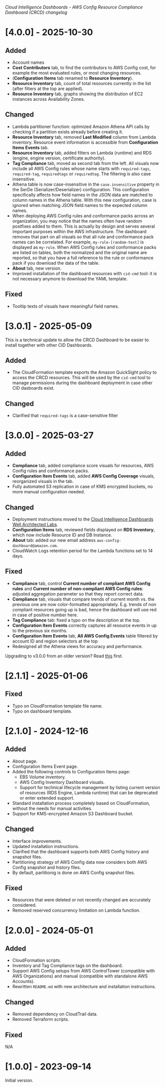 _Cloud Intelligence Dashboards - AWS Config Resource Compliance Dashboard (CRCD) changelog_

# [4.0.0] - 2025-10-30
## Added
- Account names
- **Cost Contributors** tab, to find the contributors to AWS Config cost, for example the most evaluated rules, or most changing resources.
- (**Configuration Items** tab renamed to **Resource Inventory**).
- **Resource Inventory** tab, count of total resources currently in the list (after filters at the top are applied).
- **Resource Inventory** tab, graphs showing the distribution of EC2 instances across Availability Zones.


## Changed
- Lambda partitioner function: optimized Amazon Athena API calls by checking if a partition exists already before creating it.
- **Resource Inventory** tab, removed **Last Modified** column from Lambda inventory. Resource event information is accessible from **Configuration Items Events** tab.
- **Resource Inventory** tab, added filters on Lambda (runtime) and RDS (engine, engine version, certificate authority).
- **Tag Compliance** tab, moved as second tab from the left. All visuals now include all AWS Config rules whose name starts with `required-tags`, `required-tag`, `requiredtags` or `requiredtag`. The filtering is also case insensitive.
- Athena table is now case-insensitive in the `case.insensitive` property in the SerDe (Serializer/Deserializer) configuration. This configuration specifically affects how field names in the JSON data are matched to column names in the Athena table. With this new configuration, case is ignored when matching JSON field names to the expected column names.
- When deploying AWS Config rules and conformance packs across an organization, you may notice that the names often have random postfixes added to them. This is actually by design and serves several important purposes within the AWS infrastructure. The dashboard removes that part on all visuals so that all rule and conformance pack names can be correlated. For example, `my-rule-[random-text]` is displayed as `my-rule`. When AWS Config rules and conformance packs are listed on tables, both the normalized and the original name are reported, so that you have a full reference to the rule or conformance pack if you download the data of the table.
- **About** tab, new version.
- Improved installation of the dashboard resources with `cid-cmd` tool: it is not necessary anymore to download the YAML template.

## Fixed
- Tooltip texts of visuals have meaningful field names.


# [3.0.1] - 2025-05-09
This is a technical update to allow the CRCD Dashboard to be easier to install together with other CID Dashboards.

## Added
- The CloudFormation template exports the Amazon QuickSight policy to access the CRCD resources. This will be used by the `cid-cmd` tool to manage permissions during the dashboard deployment in case other CID dasboards exist.

## Changed
- Clarified that `required-tags` is a case-sensitive filter

# [3.0.0] - 2025-03-27
## Added
- **Compliance** tab, added compliance score visuals for resources, AWS Config rules and conformance packs.
- **Configuration Item Events** tab, added **AWS Config Coverage** visuals, reorganized visuals in the tab.
- Fully automated S3 replication in case of KMS encrypted buckets, no more manual configuration needed.

## Changed
- Deployment instructions moved to the [Cloud Intelligence Dashboards Well Architected Labs](https://catalog.workshops.aws/awscid/en-US/dashboards/additional/config-resource-compliance-dashboard).
- **Configuration Items** tab, reviewed fields displayed on **RDS Inventory**, which now include Resource ID and DB Instance.
- **About** tab: added our new email address `aws-config-dashboard@amazon.com`.
- CloudWatch Logs retention period for the Lambda functions set to 14 days.

## Fixed
- **Compliance** tab, control **Current number of compliant AWS Config rules** and **Current number of non-compliant AWS Config rules**: adjusted aggregation parameter so that they report correct data.
- **Compliance** tab, visuals that compare trends of current month vs. the previous one are now color-formatted appropriately. E.g. trends of non compliant resources going up is bad, hence the dashboard will use red in case of positive number here. 
- **Tag Compliance** tab: fixed a typo on the description at the top.
- **Configuration Item Events** correctly captures all resource events in up to the previous six months.
- **Configuration Item Events** tab, **All AWS Config Events** table filtered by account ID and region selectors at the top
- Redesigned all the Athena views for accuracy and performance.


Upgrading to v3.0.0 from an older version? Read [this](./documentation/upgrade.md) first.

# [2.1.1] - 2025-01-06
## Fixed
- Typo on CloudFormation template file name.
- Typo on dashboard template.

# [2.1.0] - 2024-12-16
## Added
- About page.
- Configuration Items Event page.
- Added the following controls to Configuration Items page:
  - EBS Volume inventory.
  - AWS Config Inventory Dashboard visuals. 
  - Support for technical lifecycle management by listing current version of resources (RDS Engine, Lambda runtime) that can be deprecated or enter extended support.
- Standard installation process completely based on CloudFormation, without the needs for manual activities.
- Support for KMS-encrypted Amazon S3 Dashboard bucket.

## Changed
- Interface improvements.
- Updated installation instructions.
- Clarified that the dashboard supports both AWS Config history and snapshot files.
- Partitioning strategy of AWS Config data now considers both AWS Config snapshot and history files.
- By default, partitionig is done on AWS Config snapshot files.

## Fixed
- Resources that were deleted or not recently changed are accurately considered.
- Removed reserved concurrency limitation on Lambda function.


# [2.0.0] - 2024-05-01
## Added
- CloudFormation scripts.
- Inventory and Tag Compliance tags on the dashboard.
- Support AWS Config setups from AWS ControlTower (compatible with AWS Organizations) and manual (compatible with standalone AWS Accounts).
- Rewritten `README.md` with new architecture and installation instructions.

## Changed
- Removed dependency on CloudTrail data.
- Removed Terraform scripts.

## Fixed
N/A

# [1.0.0] - 2023-09-14
Initial version.